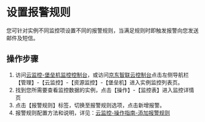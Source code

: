 # 设置报警规则
您可针对实例不同监控项设置不同的报警规则，当满足规则时即触发报警向您发送邮件及短信。

## 操作步骤
1. 访问[云监控-堡垒机监控控制台](https://cms-console.jdcloud.com/monitor/resource/auto/bastion)，或访问[京东智联云控制台](https://console.jdcloud.com/)点击左侧导航栏【管理】-【云监控】-【资源监控】-【堡垒机】进入实例监控列表页。
2. 找到您所需要查看监控数据的实例，点击【操作】-【监控表】进入监控详情页
3. 点击【报警规则】标签，切换至报警规则选项，点击新增报警。
4. 报警规则配置方法和说明，详见：[云监控-操作指南-添加报警规则](https://docs.jdcloud.com/cn/monitoring/add-rule)

